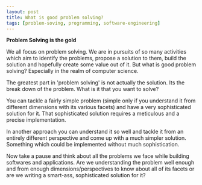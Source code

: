 ```yaml
---
layout: post
title: What is good problem solving?
tags: [problem-soving, programming, software-engineering]
---
```


**Problem Solving is the gold**

We all focus on problem solving. We are in pursuits of so many activities which aim to identify the problems, propose a solution to them, build the solution and hopefully create some value out of it. But what is good problem solving? Especially in the realm of computer science.


The greatest part in 'problem solving' is not actually the solution. Its the break down of the problem. What is it that you want to solve? 


You can tackle a fairly simple problem (simple only if you understand it from different dimensions with its various facets) and have a very sophisticated solution for it. That sophisticated solution requires a meticulous and a precise implementation. 

In another approach you can understand it so well and tackle it from an entirely different perspective and come up with a much simpler solution. Something which could be implemented without much sophistication.

Now take a pause and think about all the problems we face while building softwares and applications. Are we understanding the problem well enough and from enough dimensions/perspectives to know about all of its facets or are we writing a smart-ass, sophisticated solution for it?